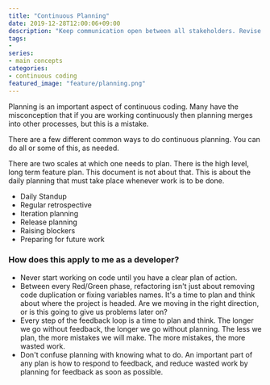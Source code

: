 ```yaml
---
title: "Continuous Planning"
date: 2019-12-28T12:00:06+09:00
description: "Keep communication open between all stakeholders. Revise and adapt as new information is learned."
tags:
-
series:
- main concepts
categories:
- continuous coding
featured_image: "feature/planning.png"
---
```



Planning is an important aspect of continuous coding. Many have the misconception that if you are working continuously then planning merges into other processes, but this is a mistake.

There are a few different common ways to do continuous planning. You can do all or some of this, as needed.

There are two scales at which one needs to plan. There is the high level, long term feature plan. This document is not about that. This is about the daily planning that must take place whenever work is to be done.
- Daily Standup
- Regular retrospective
- Iteration planning
- Release planning
- Raising blockers
- Preparing for future work

### How does this apply to me as a developer?

- Never start working on code until you have a clear plan of action.
- Between every Red/Green phase, refactoring isn't just about removing code duplication or fixing variables names. It's a time to plan and think about where the project is headed. Are we moving in the right direction, or is this going to give us problems later on?
- Every step of the feedback loop is a time to plan and think.  The longer we go without feedback, the longer we go without planning. The less we plan, the more mistakes we will make. The more mistakes, the more wasted work.
- Don't confuse planning with knowing what to do.  An important part of any plan is how to respond to feedback, and reduce wasted work by planning for feedback as soon as possible.